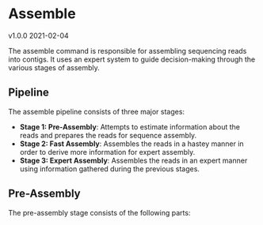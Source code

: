 # Assemble

v1.0.0
2021-02-04

The assemble command is responsible for assembling sequencing reads into contigs. It uses an expert system to guide decision-making through the various stages of assembly.

## Pipeline

The assemble pipeline consists of three major stages:

- **Stage 1: Pre-Assembly**: Attempts to estimate information about the reads and prepares the reads for sequence assembly.
- **Stage 2: Fast Assembly**: Assembles the reads in a hastey manner in order to derive more information for expert assembly.
- **Stage 3: Expert Assembly**: Assembles the reads in an expert manner using information gathered during the previous stages.

## Pre-Assembly

The pre-assembly stage consists of the following parts:


